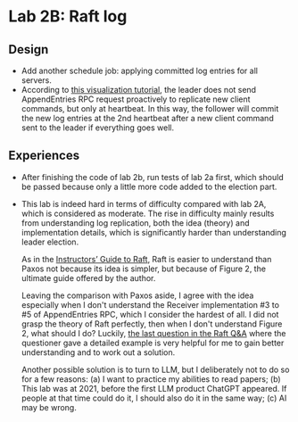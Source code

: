 # Lab 2B: Raft log

## Design

- Add another schedule job: applying committed log entries for all servers.
- According to [this visualization tutorial](https://thesecretlivesofdata.com/raft/#replication), the leader does not send AppendEntries RPC request proactively to replicate new client commands, but only at heartbeat. In this way, the follower will commit the new log entries at the 2nd heartbeat after a new client command sent to the leader if everything goes well.

## Experiences
- After finishing the code of lab 2b, run tests of lab 2a first, which should be passed because only a little more code added to the election part.
- This lab is indeed hard in terms of difficulty compared with lab 2A, which is considered as moderate. The rise in difficulty mainly results from understanding log replication, both the idea (theory) and implementation details, which is significantly harder than understanding leader election. 
  
  As in the [Instructors’ Guide to Raft](https://thesquareplanet.com/blog/instructors-guide-to-raft/), Raft is easier to understand than Paxos not because its idea is simpler, but because of Figure 2, the ultimate guide offered by the author. 
  
  Leaving the comparison with Paxos aside, I agree with the idea especially when I don't understand the Receiver implementation #3 to #5 of AppendEntries RPC, which I consider the hardest of all. I did not grasp the theory of Raft perfectly, then when I don't understand Figure 2, what should I do? Luckily, [the last question in the Raft Q&A](https://thesquareplanet.com/blog/raft-qa/) where the questioner gave a detailed example is very helpful for me to gain better understanding and to work out a solution. 

  Another possible solution is to turn to LLM, but I deliberately not to do so for a few reasons: (a) I want to practice my abilities to read papers; (b) This lab was at 2021, before the first LLM product ChatGPT appeared. If people at that time could do it, I should also do it in the same way; (c) AI may be wrong.

